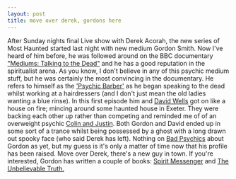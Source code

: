 ```yaml
--- 
layout: post
title: move over derek, gordons here
---
```

After Sunday nights final Live show with Derek Acorah, the new series of Most Haunted started last night with new medium Gordon Smith. Now I've heard of him before, he was followed around on the BBC documentary ["Mediums: Talking to the Dead"](http://www.bbc.co.uk/pressoffice/pressreleases/stories/2004/09_september/17/mediums.shtml) and he has a good reputation in the spiritualist arena. As you know, I don't believe in any of this psychic medium stuff, but he was certainly the most convincing in the documentary. He refers to himself as the ['Psychic Barber'](http://www.thepsychicbarber.co.uk) as he began speaking to the dead whilst working at a hairdressers (and I don't just mean the old ladies wanting a blue rinse). In this first episode him and [David Wells](http://www.davidwells.co.uk/index2.html) got on like a house on fire; mincing around some haunted house in Exeter. They were backing each other up rather than competing and reminded me of of an overweight psychic [Colin and Justin](http://www.knightayton.co.uk/justin_colin.html). Both Gordon and David ended up in some sort of a trance whilst being possessed by a ghost with a long drawn out spooky face (who said Derek has left). Nothing on [Bad Psychics](http://www.badpsychics.co.uk/) about Gordon as yet, but my guess is it's only a matter of time now that his profile has been raised. Move over Derek, there's a new guy in town. If you're interested, Gordon has written a couple of books: [Spirit Messenger](http://www.amazon.co.uk/exec/obidos/ASIN/B0000645DD/roysworld0e-21) and [The Unbelievable Truth.](http://www.amazon.co.uk/exec/obidos/ASIN/1401905498/roysworld0e-21)
